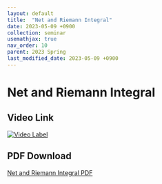 ```yaml
---
layout: default
title:  "Net and Riemann Integral"
date: 2023-05-09 +0900
collection: seminar
usemathjax: true
nav_order: 10
parent: 2023 Spring
last_modified_date: 2023-05-09 +0900
---
```

# Net and Riemann Integral
<!-- ## <center> Abstract </center>
Francis Guthrie claimed in 1852 the four color problem. We
proof two essential lemmas and then solve six color problem. We expand
the proof of six color problem into five, four color problem. Kempe
published this proof in 1879. However the flaw was discovered in 1890
by Heawood. Although flawed, Kempe’s idea was used as one of a basic
tool. -->
## Video Link

[![Video Label](https://img.youtube.com/vi/JWABCPqfuCg/hqdefault.jpg)](https://youtu.be/JWABCPqfuCg)

## PDF Download

<a target='_blank' href='download/net_riemann.pdf'>Net and Riemann Integral PDF</a>
